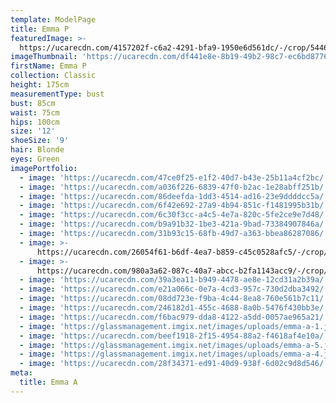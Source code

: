 ```yaml
---
template: ModelPage
title: Emma P
featuredImage: >-
  https://ucarecdn.com/4157202f-c6a2-4291-bfa9-1950e6d561dc/-/crop/5446x3219/0,0/-/preview/
imageThumbnail: 'https://ucarecdn.com/df441e8e-8b19-49b2-98c7-ec6bd8776c3f/'
firstName: Emma P
collection: Classic
height: 175cm
measurementType: bust
bust: 85cm
waist: 75cm
hips: 100cm
size: '12'
shoeSize: '9'
hair: Blonde
eyes: Green
imagePortfolio:
  - image: 'https://ucarecdn.com/47ce0f25-e1f2-40d7-b43e-25b11a4cf2bc/'
  - image: 'https://ucarecdn.com/a036f226-6839-47f0-b2ac-1e28abff251b/'
  - image: 'https://ucarecdn.com/86deefda-1dd3-4514-ad16-23e9ddddcc5a/'
  - image: 'https://ucarecdn.com/6f42e692-27a9-4b94-851c-f1481995b31b/'
  - image: 'https://ucarecdn.com/6c30f3cc-a4c5-4e7a-820c-5fe2ce9e7d48/'
  - image: 'https://ucarecdn.com/b9a91b32-1be3-421a-9bad-73384907846a/'
  - image: 'https://ucarecdn.com/31b93c15-68fb-49d7-a363-bbea86287086/'
  - image: >-
      https://ucarecdn.com/26054f61-b6df-4ea7-b859-c45c0528afc5/-/crop/2244x3091/3228,0/-/preview/
  - image: >-
      https://ucarecdn.com/980a3a62-087c-40a7-abcc-b2fa1143acc9/-/crop/791x1359/153,0/-/preview/
  - image: 'https://ucarecdn.com/39a3ea11-b949-4478-ae8e-12cd31a2b39a/'
  - image: 'https://ucarecdn.com/e21a066c-0e7a-4cd3-957c-730d2dba3492/'
  - image: 'https://ucarecdn.com/08dd723e-f9ba-4c44-8ea8-760e561b7c11/'
  - image: 'https://ucarecdn.com/246182d1-455c-4688-8a0b-5476f430bb3e/'
  - image: 'https://ucarecdn.com/f6bac979-dda8-4122-a5dd-0057ae965a21/'
  - image: 'https://glassmanagement.imgix.net/images/uploads/emma-a-1.jpeg'
  - image: 'https://ucarecdn.com/beef1918-2f15-4954-88a2-f4618af4e10a/'
  - image: 'https://glassmanagement.imgix.net/images/uploads/emma-a-5.jpg'
  - image: 'https://glassmanagement.imgix.net/images/uploads/emma-a-4.jpg'
  - image: 'https://ucarecdn.com/28f34371-ed91-40d9-938f-6d02c9d8d546/'
meta:
  title: Emma A
---
```


